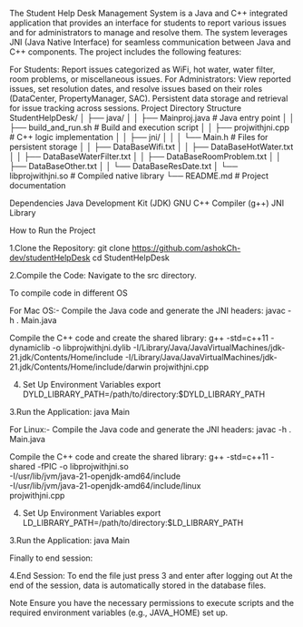The Student Help Desk Management System is a Java and C++ integrated application that provides an interface for students to report various issues and for administrators to manage and resolve them. The system leverages JNI (Java Native Interface) for seamless communication between Java and C++ components. The project includes the following features:

For Students: Report issues categorized as WiFi, hot water, water filter, room problems, or miscellaneous issues.
For Administrators: View reported issues, set resolution dates, and resolve issues based on their roles (DataCenter, PropertyManager, SAC).
Persistent data storage and retrieval for issue tracking across sessions.
Project Directory Structure
StudentHelpDesk/
│   ├── java/
│   │   ├── Mainproj.java             # Java entry point
│   │   ├── build_and_run.sh         # Build and execution script
│   │   ├── projwithjni.cpp          # C++ logic implementation
│   │   ├── jni/
│   │   │   └── Main.h               # Files for persistent storage
│   │   ├── DataBaseWifi.txt
│   │   ├── DataBaseHotWater.txt
│   │   ├── DataBaseWaterFilter.txt
│   │   ├── DataBaseRoomProblem.txt
│   │   ├── DataBaseOther.txt
│   │   └── DataBaseResDate.txt
│   └── libprojwithjni.so            # Compiled native library
└── README.md                        # Project documentation

Dependencies
Java Development Kit (JDK)
GNU C++ Compiler (g++)
JNI Library

How to Run the Project

1.Clone the Repository:
git clone <https://github.com/ashokCh-dev/studentHelpDesk>
cd StudentHelpDesk

2.Compile the Code:
Navigate to the src directory.

To compile code in different OS

For Mac OS:-
Compile the Java code and generate the JNI headers:
javac -h . Main.java

Compile the C++ code and create the shared library:
g++ -std=c++11 -dynamiclib -o libprojwithjni.dylib -I/Library/Java/JavaVirtualMachines/jdk-21.jdk/Contents/Home/include -I/Library/Java/JavaVirtualMachines/jdk-21.jdk/Contents/Home/include/darwin projwithjni.cpp

4. Set Up Environment Variables
export DYLD_LIBRARY_PATH=/path/to/directory:$DYLD_LIBRARY_PATH

3.Run the Application:
java Main

For Linux:-
Compile the Java code and generate the JNI headers:
javac -h . Main.java

Compile the C++ code and create the shared library:
g++ -std=c++11 -shared -fPIC -o libprojwithjni.so \
    -I/usr/lib/jvm/java-21-openjdk-amd64/include \
    -I/usr/lib/jvm/java-21-openjdk-amd64/include/linux \
    projwithjni.cpp

4. Set Up Environment Variables
export LD_LIBRARY_PATH=/path/to/directory:$LD_LIBRARY_PATH

3.Run the Application:
java Main


Finally to end session:

4.End Session:
To end the file just press 3 and enter after logging out 
At the end of the session, data is automatically stored in the database files.

Note
Ensure you have the necessary permissions to execute scripts and the required environment variables (e.g., JAVA_HOME) set up.

